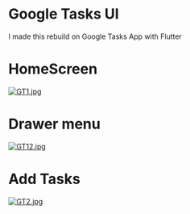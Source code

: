 # Google Tasks UI

I made this rebuild on Google Tasks App with Flutter

# HomeScreen 

[![GT1.jpg](https://i.postimg.cc/X7hXCYrk/GT1.jpg)](https://postimg.cc/D8r2VFdS)

# Drawer menu

[![GT12.jpg](https://i.postimg.cc/7Z2hMr78/GT12.jpg)](https://postimg.cc/18yysTJJ)

# Add Tasks

[![GT2.jpg](https://i.postimg.cc/HL1x6v4J/GT2.jpg)](https://postimg.cc/JsKMnqFm)
